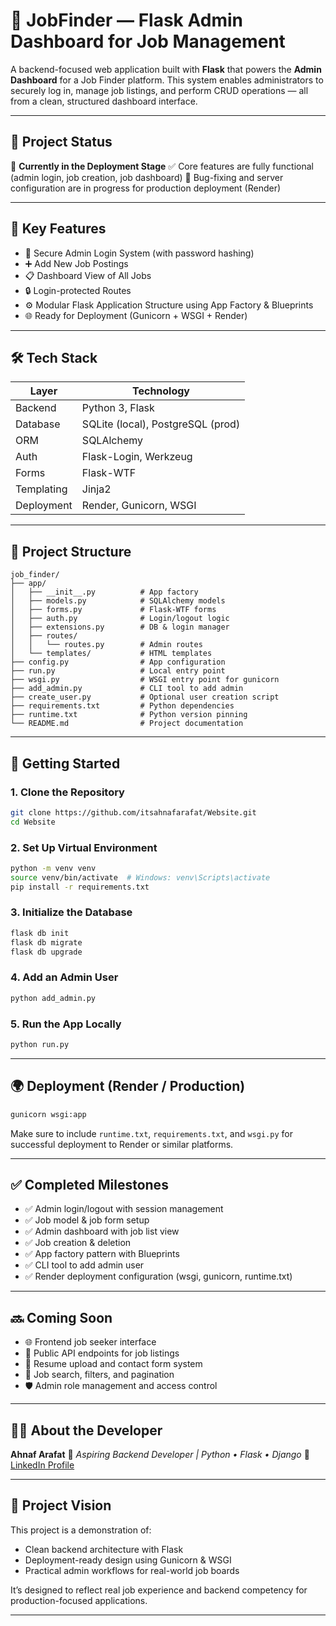 # 🧠 JobFinder — Flask Admin Dashboard for Job Management

A backend-focused web application built with **Flask** that powers the **Admin Dashboard** for a Job Finder platform. This system enables administrators to securely log in, manage job listings, and perform CRUD operations — all from a clean, structured dashboard interface.

---

## 📍 Project Status

🚧 **Currently in the Deployment Stage**
✅ Core features are fully functional (admin login, job creation, job dashboard)
🐞 Bug-fixing and server configuration are in progress for production deployment (Render)

---

## 🎯 Key Features

* 🔐 Secure Admin Login System (with password hashing)
* ➕ Add New Job Postings
* 📋 Dashboard View of All Jobs
* 🔒 Login-protected Routes
* ⚙️ Modular Flask Application Structure using App Factory & Blueprints
* 🌐 Ready for Deployment (Gunicorn + WSGI + Render)

---

## 🛠 Tech Stack

| Layer      | Technology                        |
| ---------- | --------------------------------- |
| Backend    | Python 3, Flask                   |
| Database   | SQLite (local), PostgreSQL (prod) |
| ORM        | SQLAlchemy                        |
| Auth       | Flask-Login, Werkzeug             |
| Forms      | Flask-WTF                         |
| Templating | Jinja2                            |
| Deployment | Render, Gunicorn, WSGI            |

---

## 📂 Project Structure

```
job_finder/
├── app/
│   ├── __init__.py          # App factory
│   ├── models.py            # SQLAlchemy models
│   ├── forms.py             # Flask-WTF forms
│   ├── auth.py              # Login/logout logic
│   ├── extensions.py        # DB & login manager
│   ├── routes/
│   │   └── routes.py        # Admin routes
│   └── templates/           # HTML templates
├── config.py                # App configuration
├── run.py                   # Local entry point
├── wsgi.py                  # WSGI entry point for gunicorn
├── add_admin.py             # CLI tool to add admin
├── create_user.py           # Optional user creation script
├── requirements.txt         # Python dependencies
├── runtime.txt              # Python version pinning
└── README.md                # Project documentation
```

---

## 🚀 Getting Started

### 1. Clone the Repository

```bash
git clone https://github.com/itsahnafarafat/Website.git
cd Website
```

### 2. Set Up Virtual Environment

```bash
python -m venv venv
source venv/bin/activate  # Windows: venv\Scripts\activate
pip install -r requirements.txt
```

### 3. Initialize the Database

```bash
flask db init
flask db migrate
flask db upgrade
```

### 4. Add an Admin User

```bash
python add_admin.py
```

### 5. Run the App Locally

```bash
python run.py
```

---

## 🌍 Deployment (Render / Production)

```bash
gunicorn wsgi:app
```

Make sure to include `runtime.txt`, `requirements.txt`, and `wsgi.py` for successful deployment to Render or similar platforms.

---

## ✅ Completed Milestones

* ✅ Admin login/logout with session management
* ✅ Job model & job form setup
* ✅ Admin dashboard with job list view
* ✅ Job creation & deletion
* ✅ App factory pattern with Blueprints
* ✅ CLI tool to add admin user
* ✅ Render deployment configuration (wsgi, gunicorn, runtime.txt)

---

## 🔜 Coming Soon

* 🌐 Frontend job seeker interface
* 🔎 Public API endpoints for job listings
* 📁 Resume upload and contact form system
* 🧭 Job search, filters, and pagination
* 🛡️ Admin role management and access control

---

## 👨‍💻 About the Developer

**Ahnaf Arafat**
💼 *Aspiring Backend Developer | Python • Flask • Django*
🔗 [LinkedIn Profile](https://www.linkedin.com/in/ahnaf-arafat-30189a357/)

---

## 🧠 Project Vision

This project is a demonstration of:

* Clean backend architecture with Flask
* Deployment-ready design using Gunicorn & WSGI
* Practical admin workflows for real-world job boards

It’s designed to reflect real job experience and backend competency for production-focused applications.

---
